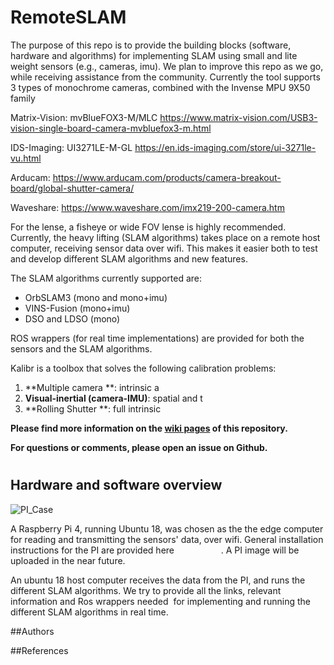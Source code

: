# RemoteSLAM

The purpose of this repo is to provide the building blocks (software, hardware and algorithms) for implementing SLAM using small and lite weight sensors (e.g., cameras, imu).
We plan to improve this repo as we go, while receiving assistance from the community.
Currently the tool supports 3 types of monochrome cameras, combined with the Invense MPU 9X50 family

Matrix-Vision:  mvBlueFOX3-M/MLC
https://www.matrix-vision.com/USB3-vision-single-board-camera-mvbluefox3-m.html

IDS-Imaging:  UI3271LE-M-GL 
https://en.ids-imaging.com/store/ui-3271le-vu.html

Arducam: 
https://www.arducam.com/products/camera-breakout-board/global-shutter-camera/

Waveshare:
https://www.waveshare.com/imx219-200-camera.htm

For the lense, a fisheye or wide FOV lense is highly recommended.
Currently, the heavy lifting (SLAM algorithms) takes place on a remote host computer, receiving sensor data over wifi. This makes it easier both to test and develop different SLAM algorithms and new features.

The SLAM algorithms currently supported are:
* OrbSLAM3 (mono and mono+imu)
* VINS-Fusion (mono+imu)
* DSO and LDSO (mono)

ROS wrappers (for real time implementations) are provided for both the sensors and the SLAM algorithms.


Kalibr is a toolbox that solves the following calibration problems:

1. **Multiple camera **: 
    intrinsic a
1. **Visual-inertial (camera-IMU)**:
    spatial and t
1. **Rolling Shutter **:
    full intrinsic 


**Please find more information on the [wiki pages](https://github.com/tau-adl/RemoteSLAM/wiki) of this repository.**

**For questions or comments, please open an issue on Github.**





#
#
## Hardware and software overview

![PI_Case](https://github.com/tau-adl/RemoteSLAM/blob/main/PI_case_small.jpg)

A Raspberry Pi 4, running Ubuntu 18, was chosen as the the edge computer for reading and transmitting the sensors' data, over wifi. General installation instructions for the PI are provided here                   . A PI image will be uploaded in the near future.

An ubuntu 18 host computer receives the data from the PI, and runs the different SLAM algorithms. We try to provide all the links, relevant information and Ros wrappers needed  for implementing and running the different SLAM algorithms in real time. 


##Authors

##References
